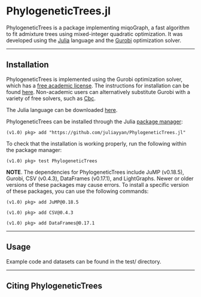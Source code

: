 # PhylogeneticTrees.jl

PhylogeneticTrees is a package implementing miqoGraph, a fast algorithm to fit admixture trees using mixed-integer quadratic optimization.  It was developed using the [Julia](http://julialang.org/) language and the [Gurobi](http://www.gurobi.com/) optimization solver.

----
## Installation

PhylogeneticTrees is implemented using the Gurobi optimization solver, which has a [free academic license](http://www.gurobi.com/registration/academic-license-reg).  The instructions for installation can be found [here](http://www.gurobi.com/documentation/).  Non-academic users can alternatively substitute Gurobi with a variety of free solvers, such as [Cbc](https://github.com/JuliaOpt/Cbc.jl).

The Julia language can be downloaded [here](https://julialang.org/downloads/).

PhylogeneticTrees can be installed through the Julia [package manager](https://docs.julialang.org/en/v1/stdlib/Pkg/index.html):

```
(v1.0) pkg> add "https://github.com/juliayyan/PhylogeneticTrees.jl" 
```

To check that the installation is working properly, run the following within the package manager:

```
(v1.0) pkg> test PhylogeneticTrees
```

**NOTE**.  The dependencies for PhylogeneticTrees include JuMP (v0.18.5), Gurobi, CSV (v0.4.3), DataFrames (v0.17.1), and LightGraphs.  Newer or older versions of these packages may cause errors.  To install a specific version of these packages, you can use the following commands:

```
(v1.0) pkg> add JuMP@0.18.5
```

```
(v1.0) pkg> add CSV@0.4.3
```

```
(v1.0) pkg> add DataFrames@0.17.1
```

----
## Usage
Example code and datasets can be found in the test/ directory.

----
## Citing PhylogeneticTrees
